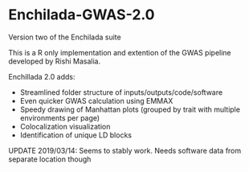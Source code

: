 # Enchilada-GWAS-2.0
Version two of the Enchilada suite

This is a R only implementation and extention of the GWAS pipeline developed by Rishi Masalia.

Enchillada 2.0 adds:
- Streamlined folder structure of inputs/outputs/code/software
- Even quicker GWAS calculation using EMMAX
- Speedy drawing of Manhattan plots (grouped by trait with multiple environments per page)
- Colocalization visualization
- Identification of unique LD blocks

UPDATE 2019/03/14: Seems to stably work. Needs software data from separate location though


